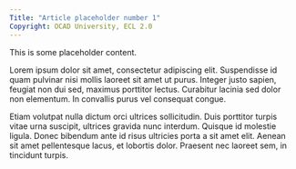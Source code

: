 ```yaml
---
Title: "Article placeholder number 1"
Copyright: OCAD University, ECL 2.0
---
```


This is some placeholder content.

Lorem ipsum dolor sit amet, consectetur adipiscing elit. Suspendisse id quam pulvinar nisi mollis laoreet sit amet ut purus. Integer justo sapien, feugiat non dui sed, maximus porttitor lectus. Curabitur lacinia sed dolor non elementum. In convallis purus vel consequat congue.

Etiam volutpat nulla dictum orci ultrices sollicitudin. Duis porttitor turpis vitae urna suscipit, ultrices gravida nunc interdum. Quisque id molestie ligula. Donec bibendum ante id risus ultricies porta a sit amet elit. Aenean sit amet pellentesque lacus, et lobortis dolor. Praesent nec laoreet sem, in tincidunt turpis.
